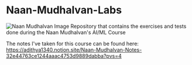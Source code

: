 # Naan-Mudhalvan-Labs
![Naan Mudhalvan Image](https://i.postimg.cc/qvr7hbZC/logo-d52ff4c5.png)
Repository that contains the exercises and tests done during the Naan Mudhalvan's AI/ML Course

The notes I've taken for this course can be found here: https://adithya1340.notion.site/Naan-Mudhalvan-Notes-32e44763ce1244aaac4753d9889dabba?pvs=4
